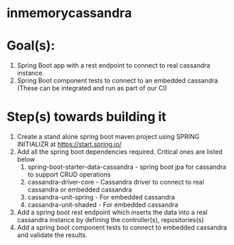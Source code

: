 # inmemorycassandra
# Goal(s): 

1.	Spring Boot app with a rest endpoint to connect to real cassandra instance. 
2.	Spring Boot component tests to connect to an embedded cassandra (These can be integrated and run as part of our CI)

# Step(s) towards building it

1. Create a stand alone spring boot maven project using SPRING INITIALIZR at https://start.spring.io/
2. Add all the spring boot dependencies required. Critical ones are listed below
	1. spring-boot-starter-data-cassandra - spring boot jpa for cassandra to support CRUD operations
	2. cassandra-driver-core	      - Cassandra driver to connect to real cassandra or embedded cassandra
	3. cassandra-unit-spring	      -	For embedded cassandra
	4. cassandra-unit-shaded	      -  For embedded cassandra
3. Add a spring boot rest endpoint which inserts the data into a real cassandra instance by defining the controller(s), repositories(s)
4. Add a spring boot component tests to connect to embedded cassandra and validate the results.

